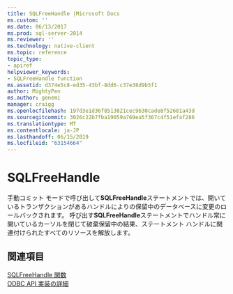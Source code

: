 ```yaml
---
title: SQLFreeHandle |Microsoft Docs
ms.custom: ''
ms.date: 06/13/2017
ms.prod: sql-server-2014
ms.reviewer: ''
ms.technology: native-client
ms.topic: reference
topic_type:
- apiref
helpviewer_keywords:
- SQLFreeHandle function
ms.assetid: d374e5c8-ed35-43bf-8dd6-c37e38d9b5f1
author: MightyPen
ms.author: genemi
manager: craigg
ms.openlocfilehash: 197d3e1d36f8513821cec9630cade8f52681a43d
ms.sourcegitcommit: 3026c22b7fba19059a769ea5f367c4f51efaf286
ms.translationtype: MT
ms.contentlocale: ja-JP
ms.lasthandoff: 06/15/2019
ms.locfileid: "63154664"
---
```

# <a name="sqlfreehandle"></a>SQLFreeHandle
  手動コミット モードで呼び出して**SQLFreeHandle**ステートメントでは、開いているトランザクションがあるハンドルによりの保留中のデータベースに変更のロールバックされます。 呼び出す**SQLFreeHandle**ステートメントでハンドル常に開いているカーソルを閉じて破棄保留中の結果、ステートメント ハンドルに関連付けられたすべてのリソースを解放します。  
  
## <a name="see-also"></a>関連項目  
 [SQLFreeHandle 関数](https://go.microsoft.com/fwlink/?LinkId=59345)   
 [ODBC API 実装の詳細](odbc-api-implementation-details.md)  
  
  
